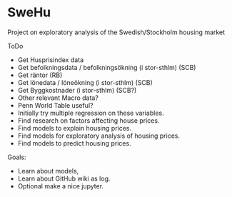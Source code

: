 # SweHu
Project on exploratory analysis of the Swedish/Stockholm housing market


ToDo
- Get Husprisindex data
- Get befolkningsdata / befolkningsökning (i stor-sthlm) (SCB)
- Get räntor (RB)
- Get lönedata / löneökning (i stor-sthlm) (SCB)
- Get Byggkostnader (i stor-sthlm) (SCB?)
- Other relevant Macro data?
- Penn World Table useful?
- Initially try multiple regression on these variables.
- Find research on factors affecting house prices.
- Find models to explain housing prices.
- Find models for exploratory analysis of housing prices.
- Find models to predict housing prices.

Goals:
- Learn about models,
- Learn about GitHub wiki as log.
- Optional make a nice jupyter.
